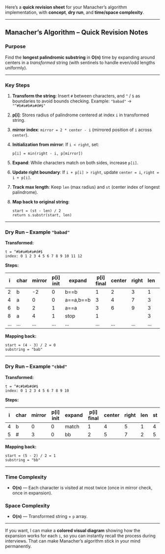 Here’s a **quick revision sheet** for your Manacher’s algorithm implementation, with **concept**, **dry run**, and **time/space complexity**.

---

## **Manacher’s Algorithm – Quick Revision Notes**

### **Purpose**

Find the **longest palindromic substring** in **O(n)** time by expanding around centers in a *transformed* string (with sentinels to handle even/odd lengths uniformly).

---

### **Key Steps**

1. **Transform the string**:
   Insert `#` between characters, and `^` / `$` as boundaries to avoid bounds checking.
   Example: `"babad"` → `"^#b#a#b#a#d#$"`

2. **p\[i]**:
   Stores radius of palindrome centered at index `i` in transformed string.

3. **mirror index**:
   `mirror = 2 * center - i` (mirrored position of `i` across `center`).

4. **Initialization from mirror**:
   If `i < right`, set:

   ```
   p[i] = min(right - i, p[mirror])
   ```

5. **Expand**:
   While characters match on both sides, increase `p[i]`.

6. **Update right boundary**:
   If `i + p[i] > right`, update `center = i`, `right = i + p[i]`.

7. **Track max length**:
   Keep `len` (max radius) and `st` (center index of longest palindrome).

8. **Map back to original string**:

   ```
   start = (st - len) / 2
   return s.substr(start, len)
   ```

---

### **Dry Run – Example `"babad"`**

**Transformed:**

```
t = ^#b#a#b#a#d#$
index: 0 1 2 3 4 5 6 7 8 9 10 11 12
```

**Steps:**

| i   | char | mirror | p\[i] init | expand    | p\[i] final | center | right | len | st  |
| --- | ---- | ------ | ---------- | --------- | ----------- | ------ | ----- | --- | --- |
| 2   | b    | -2     | 0          | b==b      | 1           | 2      | 3     | 1   | 2   |
| 4   | a    | 0      | 0          | a==a,b==b | 3           | 4      | 7     | 3   | 4   |
| 6   | b    | 2      | 1          | a==a      | 3           | 6      | 9     | 3   | 4   |
| 8   | a    | 4      | 1          | stop      | 1           |        |       | 3   | 4   |
| ... | ...  | ...    | ...        | ...       | ...         | ...    | ...   | ... | ... |

**Mapping back:**

```
start = (4 - 3) / 2 = 0
substring = "bab"
```

---

### **Dry Run – Example `"cbbd"`**

**Transformed:**

```
t = ^#c#b#b#d#$
index: 0 1 2 3 4 5 6 7 8 9 10
```

**Steps:**

| i | char | mirror | p\[i] init | expand | p\[i] final | center | right | len | st |
| - | ---- | ------ | ---------- | ------ | ----------- | ------ | ----- | --- | -- |
| 4 | b    | 0      | 0          | match  | 1           | 4      | 5     | 1   | 4  |
| 5 | #    | 3      | 0          | bb     | 2           | 5      | 7     | 2   | 5  |

**Mapping back:**

```
start = (5 - 2) / 2 = 1
substring = "bb"
```

---

### **Time Complexity**

* **O(n)** — Each character is visited at most twice (once in mirror check, once in expansion).

### **Space Complexity**

* **O(n)** — Transformed string + `p` array.

---

If you want, I can make a **colored visual diagram** showing how the expansion works for each `i`, so you can instantly recall the process during interviews. That can make Manacher’s algorithm stick in your mind permanently.
